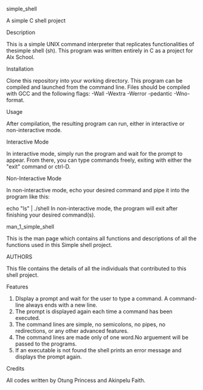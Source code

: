 simple_shell

A simple C shell project

Description

This is a simple UNIX command interpreter that replicates functionalities of thesimple shell (sh). This program was written entirely in C as a project for Alx School.

Installation

Clone this repository into your working directory. This program can be compiled and launched from the command line. Files should be compiled with GCC and the following flags: -Wall -Wextra -Werror -pedantic -Wno-format.

Usage

After compilation, the resulting program can run, either in interactive or non-interactive mode.

Interactive Mode

In interactive mode, simply run the program and wait for the prompt to appear. From there, you can type commands freely, exiting with either the "exit" command or ctrl-D.

Non-Interactive Mode

In non-interactive mode, echo your desired command and pipe it into the program like this:

echo "ls" | ./shell In non-interactive mode, the program will exit after finishing your desired command(s).

man_1_simple_shell

This is the man page which contains all functions and descriptions of all the functions used in this Simple shell project.

AUTHORS

This file contains the details of all the individuals that contributed to this shell project.

Features

1. DIsplay a prompt and wait for the user to type a command. A command-line always ends with a new line.
2. The prompt is displayed again each time a command has been executed.
3. The command lines are simple, no semicolons, no pipes, no redirections, or any other advanced features.
4. The command lines are made only of one word.No arguement will be passed to the programs.
5. If an executable is not found the shell prints an error message and displays the prompt again.

Credits

All codes written by Otung Princess and Akinpelu Faith.
